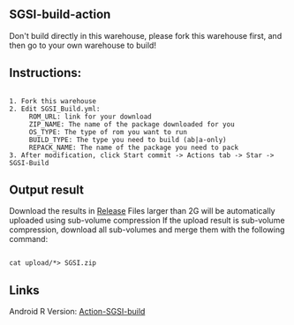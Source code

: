 ## SGSI-build-action

Don't build directly in this warehouse, please fork this warehouse first, and then go to your own warehouse to build!

## Instructions:
```

1. Fork this warehouse
2. Edit SGSI_Build.yml:
     ROM_URL: link for your download
     ZIP_NAME: The name of the package downloaded for you
     OS_TYPE: The type of rom you want to run
     BUILD_TYPE: The type you need to build (ab|a-only)
     REPACK_NAME: The name of the package you need to pack
3. After modification, click Start commit -> Actions tab -> Star -> SGSI-Build
```

 
## Output result
Download the results in [Release](../../releases)
Files larger than 2G will be automatically uploaded using sub-volume compression
If the upload result is sub-volume compression, download all sub-volumes and merge them with the following command:
```

cat upload/*> SGSI.zip‌‌
```

## Links
Android R Version: [Action-SGSI-build](https://github.com/XayahSuSuSu/Action-SGSI-build)
